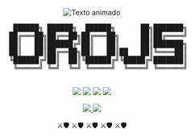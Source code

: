 <p align="center">
  <img src="https://readme-typing-svg.demolab.com?font=Fira+Code&weight=600&size=30&duration=4000&pause=1000&color=38BCBA&center=true&vCenter=true&width=600&lines=Hola+%F0%9F%91%8B+Soy+[Tu+Nombre];Desarrollador+Web;Apasionado+por+la+Tecnolog%C3%ADa;Y+World+of+Warcraft+%F0%9F%8F%81" alt="Texto animado" />
</p>

<p align="center">
  <!-- Representación de un orco con hacha usando texto -->
  <pre align="center">
    ██████╗ ██████╗  ██████╗      ██╗███████╗
   ██╔═══██╗██╔══██╗██╔═══██╗     ██║██╔════╝
   ██║   ██║██████╔╝██║   ██║     ██║███████╗
   ██║   ██║██╔══██╗██║   ██║██   ██║╚════██║
   ╚██████╔╝██║  ██║╚██████╔╝╚█████╔╝███████║
    ╚═════╝ ╚═╝  ╚═╝ ╚═════╝  ╚════╝ ╚══════╝
  </pre>
</p>


<p align="center">
  <img src="https://img.shields.io/badge/JavaScript-F7DF1E?style=for-the-badge&logo=javascript&logoColor=black" />
  <img src="https://img.shields.io/badge/HTML5-E34F26?style=for-the-badge&logo=html5&logoColor=white" />
  <img src="https://img.shields.io/badge/CSS3-1572B6?style=for-the-badge&logo=css3&logoColor=white" />
  <img src="https://img.shields.io/badge/Python-3776AB?style=for-the-badge&logo=python&logoColor=white" />
</p>


<p align="center">
  <!-- Espada y escudo con badges animados -->
  <a href="#">
    <img src="https://img.shields.io/badge/Espada-JavaScript-FF6B00?style=for-the-badge&logo=javascript&logoColor=white&labelColor=000000" />
  </a>
  <a href="#">
    <img src="https://img.shields.io/badge/Escudo-React-61DAFB?style=for-the-badge&logo=react&logoColor=white&labelColor=000000" />
  </a>
</p>

<p align="center">
  ⚔️🛡️ ⚔️🛡️ ⚔️🛡️ ⚔️🛡️ ⚔️🛡️
</p>
